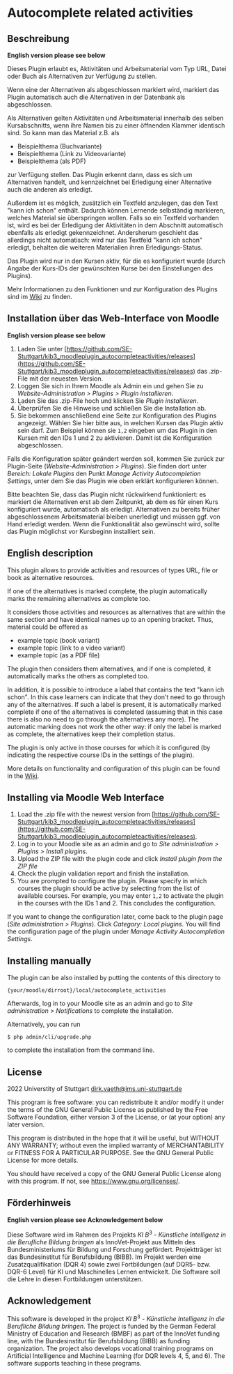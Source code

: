 # Autocomplete related activities #

## Beschreibung
**English version please see below**

Dieses Plugin erlaubt es, Aktivitäten und Arbeitsmaterial vom Typ URL, Datei oder Buch als Alternativen zur Verfügung zu stellen. 

Wenn eine der Alternativen als abgeschlossen markiert wird, markiert das Plugin automatisch auch die Alternativen in der Datenbank als abgeschlossen. 

Als Alternativen gelten Aktivitäten und Arbeitsmaterial innerhalb des selben Kursabschnitts, wenn ihre Namen bis zu einer öffnenden Klammer identisch sind. So kann man das Material z.B. als 

* Beispielthema (Buchvariante)
* Beispielthema (Link zu Videovariante)
* Beispielthema (als PDF)

zur Verfügung stellen. Das Plugin erkennt dann, dass es sich um Alternativen handelt, und kennzeichnet bei Erledigung einer Alternative auch die anderen als erledigt. 

Außerdem ist es möglich, zusätzlich ein Textfeld anzulegen, das den Text "kann ich schon" enthält. Dadurch können Lernende selbständig markieren, welches Material sie überspringen wollen. Falls so ein Textfeld vorhanden ist, wird es bei der Erledigung der Aktivitäten in dem Abschnitt automatisch ebenfalls als erledigt gekennzeichnet. Andersherum geschieht das allerdings nicht automatisch: wird nur das Textfeld "kann ich schon" erledigt, behalten die weiteren Materialien ihren Erledigungs-Status. 

Das Plugin wird nur in den Kursen aktiv, für die es konfiguriert wurde (durch Angabe der Kurs-IDs der gewünschten Kurse bei den Einstellungen des Plugins).

Mehr Informationen zu den Funktionen und zur Konfiguration des Plugins sind im [Wiki](https://github.com/SE-Stuttgart/kib3_moodleplugin_autocompleteactivities/wiki) zu finden.

## Installation über das Web-Interface von Moodle
**English version please see below**

1. Laden Sie unter [https://github.com/SE-Stuttgart/kib3_moodleplugin_autocompleteactivities/releases](https://github.com/SE-Stuttgart/kib3_moodleplugin_autocompleteactivities/releases) das .zip-File mit der neuesten Version.
2. Loggen Sie sich in Ihrem Moodle als Admin ein und gehen Sie zu _Website-Administration > Plugins > Plugin installieren_. 
3. Laden Sie das .zip-File hoch und klicken Sie _Plugin installieren_.
4. Überprüfen Sie die Hinweise und schließen Sie die Installation ab.
5. Sie bekommen anschließend eine Seite zur Konfiguration des Plugins angezeigt. Wählen Sie hier bitte aus, in welchen Kursen das Plugin aktiv sein darf. Zum Beispiel können sie `1,2` eingeben um das Plugin in den Kursen mit den IDs 1 und 2 zu aktivieren. Damit ist die Konfiguration abgeschlossen.

Falls die Konfiguration später geändert werden soll, kommen Sie zurück zur Plugin-Seite (_Website-Administration > Plugins_). Sie finden dort unter _Bereich: Lokale Plugins_ den Punkt _Manage Activity Autocompletion Settings_, unter dem Sie das Plugin wie oben erklärt konfigurieren können.

Bitte beachten Sie, dass das Plugin nicht rückwirkend funktioniert: es markiert die Alternativen erst ab dem Zeitpunkt, ab dem es für einen Kurs konfiguriert wurde, automatisch als erledigt. Alternativen zu bereits früher abgeschlossenem Arbeitsmaterial bleiben unerledigt und müssen ggf. von Hand erledigt werden. Wenn die Funktionalität also gewünscht wird, sollte das Plugin möglichst vor Kursbeginn installiert sein.

## English description

This plugin allows to provide activities and resources of types URL, file or book as alternative resources. 

If one of the alternatives is marked complete, the plugin automatically marks the remaining alternatives as complete too. 

It considers those activities and resources as alternatives that are within the same section and have identical names up to an opening bracket. Thus, material could be offered as

* example topic (book variant)
* example topic (link to a video variant)
* example topic (as a PDF file)

The plugin then considers them alternatives, and if one is completed, it automatically marks the others as completed too. 

In addition, it is possible to introduce a label that contains the text "kann ich schon". In this case learners can indicate that they don't need to go through any of the alternatives. If such a label is present, it is automatically marked complete if one of the alternatives is completed (assuming that in this case there is also no need to go through the alternatives any more). The automatic marking does not work the other way: if only the label is marked as complete, the alternatives keep their completion status. 

The plugin is only active in those courses for which it is configured (by indicating the respective course IDs in the settings of the plugin).

More details on functionality and configuration of this plugin can be found in the [Wiki](https://github.com/SE-Stuttgart/kib3_moodleplugin_autocompleteactivities/wiki).
 
 
## Installing via Moodle Web Interface

1. Load the .zip file with the newest version from [https://github.com/SE-Stuttgart/kib3_moodleplugin_autocompleteactivities/releases](https://github.com/SE-Stuttgart/kib3_moodleplugin_autocompleteactivities/releases).
2. Log in to your Moodle site as an admin and go to _Site administration >
   Plugins > Install plugins_.
3. Upload the ZIP file with the plugin code and click _Install plugin from the ZIP file_
4. Check the plugin validation report and finish the installation.
5. You are prompted to configure the plugin. Please specify in which courses the plugin should be active by selecting from the list of available courses. For example, you may enter `1,2` to activate the plugin in the courses with the IDs 1 and 2. This concludes the configuration.

If you want to change the configuration later, come back to the plugin page (_Site administration > Plugins_). Click _Category: Local plugins_. You will find the configuration page of the plugin under _Manage Activity Autocompletion Settings_.

## Installing manually ##

The plugin can be also installed by putting the contents of this directory to

    {your/moodle/dirroot}/local/autocomplete_activities

Afterwards, log in to your Moodle site as an admin and go to _Site administration >
Notifications_ to complete the installation.

Alternatively, you can run

    $ php admin/cli/upgrade.php

to complete the installation from the command line.

## License ##

2022 Universtity of Stuttgart <dirk.vaeth@ims.uni-stuttgart.de>

This program is free software: you can redistribute it and/or modify it under
the terms of the GNU General Public License as published by the Free Software
Foundation, either version 3 of the License, or (at your option) any later
version.

This program is distributed in the hope that it will be useful, but WITHOUT ANY
WARRANTY; without even the implied warranty of MERCHANTABILITY or FITNESS FOR A
PARTICULAR PURPOSE.  See the GNU General Public License for more details.

You should have received a copy of the GNU General Public License along with
this program.  If not, see <https://www.gnu.org/licenses/>.

## Förderhinweis
**English version please see Acknowledgement below**

Diese Software wird im Rahmen des Projekts $KI$ $B^3$ -  *Künstliche Intelligenz in die Berufliche Bildung bringen* als InnoVet-Projekt aus Mitteln des Bundesministeriums für Bildung und Forschung gefördert. Projektträger ist das Bundesinstitut für Berufsbildung (BIBB). Im Projekt werden eine Zusatzqualifikation (DQR 4) sowie zwei Fortbildungen (auf DQR5- bzw. DQR-6 Level) für KI und Maschinelles Lernen entwickelt. Die Software soll die Lehre in diesen Fortbildungen unterstützen.

## Acknowledgement
This software is developed in the project $KI$ $B^3$ -  *Künstliche Intelligenz in die Berufliche Bildung bringen*. The project is funded by the German Federal Ministry of Education and Research (BMBF) as part of the InnoVet funding line, with the Bundesinstitut für Berufsbildung (BIBB) as funding organization. The project also develops vocational training programs on Artificial Intelligence and Machine Learning (for DQR levels 4, 5, and 6). The software supports teaching in these programs. 
